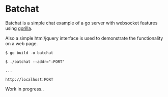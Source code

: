 # Batchat

Batchat is a simple chat example of a go server with websocket features using [gorilla](https://github.com/gorilla/websocket). 

Also a simple html/jquery interface is used to demonstrate the functionality on a web page.

```
$ go build -o batchat

$ ./batchat --addr=":PORT"

...

http://localhost:PORT
```

Work in progress..